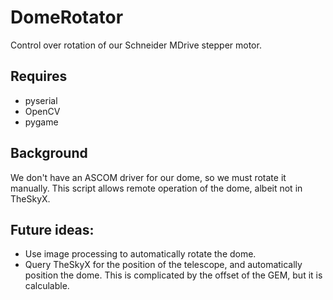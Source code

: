 # DomeRotator

Control over rotation of our Schneider MDrive stepper motor.

## Requires
* pyserial
* OpenCV
* pygame

## Background

We don't have an ASCOM driver for our dome, so we must rotate it manually.  This script allows remote operation of the dome, albeit not in TheSkyX.

## Future ideas:

* Use image processing to automatically rotate the dome.
* Query TheSkyX for the position of the telescope, and automatically position the dome.  This is complicated by the offset of the GEM, but it is calculable.

